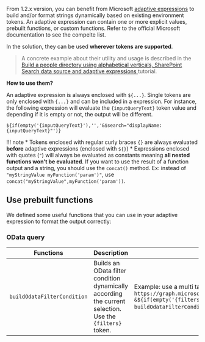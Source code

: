 From 1.2.x version, you can benefit from Microsoft [adaptive expressions](https://docs.microsoft.com/en-us/azure/bot-service/bot-builder-concept-adaptive-expressions?view=azure-bot-service-4.0&tabs=arithmetic) to build and/or format strings dynamically based on existing environment tokens. An adaptive expression can contain one or more explicit values, prebuilt functions, or custom functions. Refer to the official Microsoft documentation to see the compelte list.

In the solution, they can be used **wherever tokens are supported**.

> A concrete example about their utility and usage is described in the [Build a people directory using alphabetical verticals, SharePoint Search data source and adaptive expressions
](../../../getting_started/tutorials/build_people_directory_graph) tutorial.

**How to use them?**

An adaptive expression is always enclosed with `${...}`. Single tokens are only enclosed with `{...}` and can be included in a expression. For instance, the following expression will evaluate the `{inputQueryText}` token value and depending if it is empty or not, the output will be different.

```
${if(empty('{inputQueryText}'),'','&$search="displayName:{inputQueryText}"')}

```

!!! note
    * Tokens enclosed with regular curly braces `{}` are always evaluated **before** adaptive expressions (enclosed with `${}`)
    * Expressions enclosed with quotes (`"`) will always be evaluated as constants meaning **all nested functions won't be evaluated**. If you want to use the result of a function output and a string, you should use the `concat()` method. Ex: instead of `"myStringValue myFunction('param')"`, use `concat("myStringValue",myFunction('param'))`.

## Use prebuilt functions 

We defined some useful functions that you can use in your adaptive expression to format the output correctly:

### OData query

| Functions | Description | Usage  |
| --------- | ----------- | ------ |
| `buildOdataFilterCondition` | Builds an OData filter condition dynamically according the current selection. Use the `{filters}` token. | Example: use a multi taxonomy filter values: `https://graph.microsoft.com/v1.0/groups?&${if(empty('{filters}'),'',concat("&$filter=", buildOdataFilterCondition(json('{filters}'))))}`.